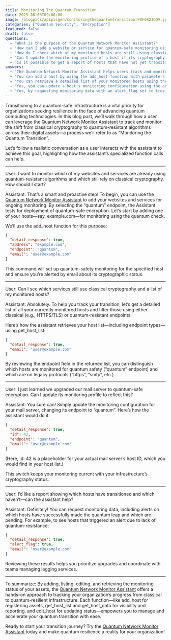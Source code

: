 ```yaml
---
title: Monitoring The Quantum Transition
date: 2025-08-03T09:00:00
image: /blogpics/apipicgen/monitoringthequantumtransition-P0F0821OOV.jpg
categories: ["Quantum Security", "Encryption"]
featured: false
draft: false
questions:
  - "What is the purpose of the Quantum Network Monitor Assistant?"
  - "How can I add a website or service for quantum-safe monitoring using the assistant?"
  - "How do I check which of my monitored hosts are still using classical cryptography versus quantum-resistant algorithms?"
  - "Can I update the monitoring profile of a host if its cryptography status changes?"
  - "Is it possible to get a report of hosts that have not yet transitioned to quantum-safe encryption?"
answers:
  - "The Quantum Network Monitor Assistant helps users track and monitor the transition of their digital assets from classical cryptography to quantum-resistant algorithms, ensuring their infrastructure is quantum-safe."
  - "You can add a host by using the add_host function with parameters including the host address, the 'quantum' endpoint to specify quantum-safe monitoring, and your email for alerts. For example: {\"detail_response\": true, \"address\": \"example.com\", \"endpoint\": \"quantum\", \"email\": \"user@example.com\"}."
  - "You can retrieve a detailed list of your monitored hosts using the get_host_list function with your email. The returned list includes an 'endpoint' field indicating whether each host uses classical protocols like HTTPS or quantum-resistant endpoints labeled 'quantum'."
  - "Yes, you can update a host's monitoring configuration using the edit_host function by specifying the host's ID, changing the endpoint to 'quantum' or another appropriate value, and including your email. This keeps the monitoring data current."
  - "Yes, by requesting monitoring data with an alert_flag set to true, the assistant can provide a report highlighting hosts that triggered alerts due to lack of quantum-resistance, helping prioritize upgrades."
---
```

Transitioning to a quantum-safe infrastructure is a vital priority for organizations seeking resilience in the face of advancing quantum computing technologies. In this blog post, we’ll walk through how a user can leverage the [Quantum Network Monitor Assistant](https://readyforquantum.com/?assistant=open) to track and monitor the shift from classical cryptography to quantum-resistant algorithms across their digital assets—a process we’ll refer to as “Monitoring the Quantum Transition”.

Let’s follow a realistic conversation as a user interacts with the assistant to achieve this goal, highlighting how the assistant’s specialized function calls can help.

---

User: I want to monitor which of my websites and services are already using quantum-resistant algorithms and which still rely on classical cryptography. How should I start?

Assistant: That’s a smart and proactive step! To begin, you can use the [Quantum Network Monitor Assistant](https://readyforquantum.com/?assistant=open) to add your websites and services for ongoing monitoring. By selecting the “quantum” endpoint, the Assistant tests for deployment of quantum-safe encryption. Let’s start by adding one of your hosts—say, example.com—for monitoring using the quantum check.

We’ll use the add_host function for this purpose:

```json
{
  "detail_response": true,
  "address": "example.com",
  "endpoint": "quantum",
  "email": "user@example.com"
}
```

This command will set up quantum-safety monitoring for the specified host and ensure you’re alerted by email about its cryptographic status.

---

User: Can I see which services still use classical cryptography and a list of my monitored hosts?

Assistant: Absolutely. To help you track your transition, let’s get a detailed list of all your currently monitored hosts and filter those using either classical (e.g., HTTPS/TLS) or quantum-resistant endpoints.

Here’s how the assistant retrieves your host list—including endpoint types—using get_host_list:

```json
{
  "detail_response": true,
  "email": "user@example.com"
}
```

By reviewing the endpoint field in the returned list, you can distinguish which hosts are monitored for quantum safety (“quantum” endpoint) and which are on legacy protocols (“https”, “smtp”, etc.).

---

User: I just learned we upgraded our mail server to quantum-safe encryption. Can I update its monitoring profile to reflect this?

Assistant: You sure can! Simply update the monitoring configuration for your mail server, changing its endpoint to “quantum”. Here’s how the assistant would do it:

```json
{
  "detail_response": true,
  "id": 42,
  "endpoint": "quantum",
  "email": "user@example.com"
}
```

(Here, id: 42 is a placeholder for your actual mail server’s host ID, which you would find in your host list.)

This switch keeps your monitoring current with your infrastructure’s cryptography status.

---

User: I’d like a report showing which hosts have transitioned and which haven’t—can the assistant help?

Assistant: Definitely! You can request monitoring data, including alerts on which hosts have successfully made the quantum leap and which are pending. For example, to see hosts that triggered an alert due to lack of quantum-resistance:

```json
{
  "detail_response": true,
  "alert_flag": true,
  "email": "user@example.com"
}
```

Reviewing these results helps you prioritize upgrades and coordinate with teams managing lagging services.

---

To summarize: By adding, listing, editing, and retrieving the monitoring status of your assets, the [Quantum Network Monitor Assistant](https://readyforquantum.com/?assistant=open) offers a hands-on approach to tracking your organization’s progress from classical to quantum-resilient infrastructure. Each function—like add_host for registering assets, get_host_list and get_host_data for visibility and reporting, and edit_host for updating status—empowers you to manage and accelerate your quantum transition with ease.

Ready to start your transition journey? Try the [Quantum Network Monitor Assistant](https://readyforquantum.com/?assistant=open) today and make quantum resilience a reality for your organization!